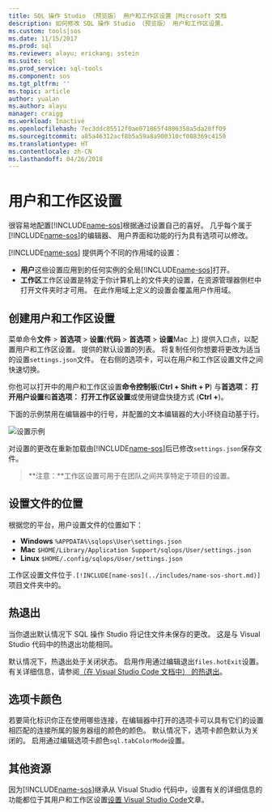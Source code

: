 ```yaml
---
title: SQL 操作 Studio （预览版） 用户和工作区设置 |Microsoft 文档
description: 如何修改 SQL 操作 Studio （预览版） 用户和工作区设置。
ms.custom: tools|sos
ms.date: 11/15/2017
ms.prod: sql
ms.reviewer: alayu; erickang; sstein
ms.suite: sql
ms.prod_service: sql-tools
ms.component: sos
ms.tgt_pltfrm: ''
ms.topic: article
author: yualan
ms.author: alayu
manager: craigg
ms.workload: Inactive
ms.openlocfilehash: 7ec3ddc85512f0ae071865f4806358a5da28ff09
ms.sourcegitcommit: a85a46312acf8b5a59a8a900310cf088369c4150
ms.translationtype: HT
ms.contentlocale: zh-CN
ms.lasthandoff: 04/26/2018
---
```

# <a name="user-and-workspace-settings"></a>用户和工作区设置

很容易地配置[!INCLUDE[name-sos](../includes/name-sos-short.md)]根据通过设置自己的喜好。 几乎每个属于[!INCLUDE[name-sos](../includes/name-sos-short.md)]的编辑器、 用户界面和功能的行为具有选项可以修改。

[!INCLUDE[name-sos](../includes/name-sos-short.md)] 提供两个不同的作用域的设置：

* **用户**这些设置应用到的任何实例的全局[!INCLUDE[name-sos](../includes/name-sos-short.md)]打开。
* **工作区**工作区设置是特定于你计算机上的文件夹的设置，在资源管理器侧栏中打开文件夹时才可用。 在此作用域上定义的设置会覆盖用户作用域。

## <a name="creating-user-and-workspace-settings"></a>创建用户和工作区设置

菜单命令**文件** > **首选项** > **设置**(**代码** >  **首选项** > **设置**Mac 上) 提供入口点，以配置用户和工作区设置。 提供的默认设置的列表。 将复制任何你想要将更改为适当的设置`settings.json`文件。 在右侧的选项卡，可以在用户和工作区设置文件之间快速切换。

你也可以打开中的用户和工作区设置**命令控制板**(**Ctrl + Shift + P**) 与**首选项： 打开用户设置**和**首选项： 打开工作区设置**或使用键盘快捷方式 (**Ctrl +**)。

下面的示例禁用在编辑器中的行号，并配置的文本编辑器的大小环绕自动基于行。

![设置示例](media/settings/sample-settings.png)

对设置的更改在重新加载由[!INCLUDE[name-sos](../includes/name-sos-short.md)]后已修改`settings.json`保存文件。

>**注意：**工作区设置可用于在团队之间共享特定于项目的设置。

## <a name="settings-file-locations"></a>设置文件的位置

根据您的平台，用户设置文件的位置如下：

* **Windows** `%APPDATA%\sqlops\User\settings.json`
* **Mac** `$HOME/Library/Application Support/sqlops/User/settings.json`
* **Linux** `$HOME/.config/sqlops/User/settings.json`

工作区设置文件位于`.[!INCLUDE[name-sos](../includes/name-sos-short.md)]`项目文件夹中的。

## <a name="hot-exit"></a>热退出

当你退出默认情况下 SQL 操作 Studio 将记住文件未保存的更改。 这是与 Visual Studio 代码中的热退出功能相同。

默认情况下，热退出处于关闭状态。 启用作用通过编辑退出`files.hotExit`设置。 有关详细信息，请参阅[（在 Visual Studio Code 文档中） 的热退出](https://code.visualstudio.com/docs/editor/codebasics#_hot-exit)。


## <a name="tab-color"></a>选项卡颜色

若要简化标识你正在使用哪些连接，在编辑器中打开的选项卡可以具有它们的设置相匹配的连接所属的服务器组的颜色的颜色。 默认情况下，选项卡颜色默认为关闭的。 启用通过编辑选项卡颜色`sql.tabColorMode`设置。

## <a name="additional-resources"></a>其他资源

因为[!INCLUDE[name-sos](../includes/name-sos-short.md)]继承从 Visual Studio 代码中，设置有关的详细信息的功能都位于其用户和工作区设置[设置 Visual Studio Code](https://code.visualstudio.com/docs/getstarted/settings)文章。
